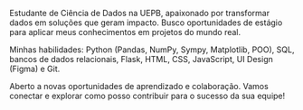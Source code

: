 Estudante de Ciência de Dados na UEPB, apaixonado por transformar dados em soluções que geram impacto. Busco oportunidades de estágio para aplicar meus conhecimentos em projetos do mundo real.

Minhas habilidades: Python (Pandas, NumPy, Sympy, Matplotlib, POO), SQL, bancos de dados relacionais, Flask, HTML, CSS, JavaScript, UI Design (Figma) e Git.

Aberto a novas oportunidades de aprendizado e colaboração. Vamos conectar e explorar como posso contribuir para o sucesso da sua equipe!
